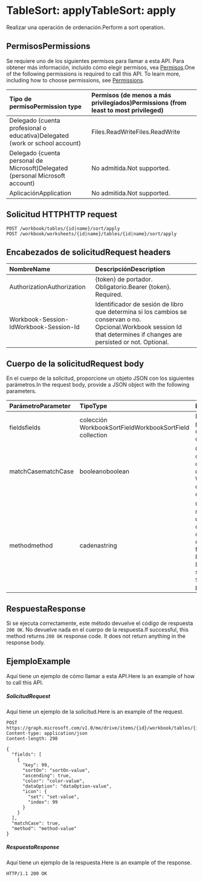 # <a name="tablesort-apply"></a><span data-ttu-id="9ce91-101">TableSort: apply</span><span class="sxs-lookup"><span data-stu-id="9ce91-101">TableSort: apply</span></span>

<span data-ttu-id="9ce91-102">Realizar una operación de ordenación.</span><span class="sxs-lookup"><span data-stu-id="9ce91-102">Perform a sort operation.</span></span>
## <a name="permissions"></a><span data-ttu-id="9ce91-103">Permisos</span><span class="sxs-lookup"><span data-stu-id="9ce91-103">Permissions</span></span>
<span data-ttu-id="9ce91-p101">Se requiere uno de los siguientes permisos para llamar a esta API. Para obtener más información, incluido cómo elegir permisos, vea [Permisos](../../../concepts/permissions_reference.md).</span><span class="sxs-lookup"><span data-stu-id="9ce91-p101">One of the following permissions is required to call this API. To learn more, including how to choose permissions, see [Permissions](../../../concepts/permissions_reference.md).</span></span>

|<span data-ttu-id="9ce91-106">Tipo de permiso</span><span class="sxs-lookup"><span data-stu-id="9ce91-106">Permission type</span></span>      | <span data-ttu-id="9ce91-107">Permisos (de menos a más privilegiados)</span><span class="sxs-lookup"><span data-stu-id="9ce91-107">Permissions (from least to most privileged)</span></span>              |
|:--------------------|:---------------------------------------------------------|
|<span data-ttu-id="9ce91-108">Delegado (cuenta profesional o educativa)</span><span class="sxs-lookup"><span data-stu-id="9ce91-108">Delegated (work or school account)</span></span> | <span data-ttu-id="9ce91-109">Files.ReadWrite</span><span class="sxs-lookup"><span data-stu-id="9ce91-109">Files.ReadWrite</span></span>    |
|<span data-ttu-id="9ce91-110">Delegado (cuenta personal de Microsoft)</span><span class="sxs-lookup"><span data-stu-id="9ce91-110">Delegated (personal Microsoft account)</span></span> | <span data-ttu-id="9ce91-111">No admitida.</span><span class="sxs-lookup"><span data-stu-id="9ce91-111">Not supported.</span></span>    |
|<span data-ttu-id="9ce91-112">Aplicación</span><span class="sxs-lookup"><span data-stu-id="9ce91-112">Application</span></span> | <span data-ttu-id="9ce91-113">No admitida.</span><span class="sxs-lookup"><span data-stu-id="9ce91-113">Not supported.</span></span> |

## <a name="http-request"></a><span data-ttu-id="9ce91-114">Solicitud HTTP</span><span class="sxs-lookup"><span data-stu-id="9ce91-114">HTTP request</span></span>
<!-- { "blockType": "ignored" } -->
```http
POST /workbook/tables/{id|name}/sort/apply
POST /workbook/worksheets/{id|name}/tables/{id|name}/sort/apply

```
## <a name="request-headers"></a><span data-ttu-id="9ce91-115">Encabezados de solicitud</span><span class="sxs-lookup"><span data-stu-id="9ce91-115">Request headers</span></span>
| <span data-ttu-id="9ce91-116">Nombre</span><span class="sxs-lookup"><span data-stu-id="9ce91-116">Name</span></span>       | <span data-ttu-id="9ce91-117">Descripción</span><span class="sxs-lookup"><span data-stu-id="9ce91-117">Description</span></span>|
|:---------------|:----------|
| <span data-ttu-id="9ce91-118">Authorization</span><span class="sxs-lookup"><span data-stu-id="9ce91-118">Authorization</span></span>  | <span data-ttu-id="9ce91-p102">{token} de portador. Obligatorio.</span><span class="sxs-lookup"><span data-stu-id="9ce91-p102">Bearer {token}. Required.</span></span> |
| <span data-ttu-id="9ce91-121">Workbook-Session-Id</span><span class="sxs-lookup"><span data-stu-id="9ce91-121">Workbook-Session-Id</span></span>  | <span data-ttu-id="9ce91-p103">Identificador de sesión de libro que determina si los cambios se conservan o no. Opcional.</span><span class="sxs-lookup"><span data-stu-id="9ce91-p103">Workbook session Id that determines if changes are persisted or not. Optional.</span></span>|

## <a name="request-body"></a><span data-ttu-id="9ce91-124">Cuerpo de la solicitud</span><span class="sxs-lookup"><span data-stu-id="9ce91-124">Request body</span></span>
<span data-ttu-id="9ce91-125">En el cuerpo de la solicitud, proporcione un objeto JSON con los siguientes parámetros.</span><span class="sxs-lookup"><span data-stu-id="9ce91-125">In the request body, provide a JSON object with the following parameters.</span></span>

| <span data-ttu-id="9ce91-126">Parámetro</span><span class="sxs-lookup"><span data-stu-id="9ce91-126">Parameter</span></span>    | <span data-ttu-id="9ce91-127">Tipo</span><span class="sxs-lookup"><span data-stu-id="9ce91-127">Type</span></span>   |<span data-ttu-id="9ce91-128">Descripción</span><span class="sxs-lookup"><span data-stu-id="9ce91-128">Description</span></span>|
|:---------------|:--------|:----------|
|<span data-ttu-id="9ce91-129">fields</span><span class="sxs-lookup"><span data-stu-id="9ce91-129">fields</span></span>|<span data-ttu-id="9ce91-130">colección WorkbookSortField</span><span class="sxs-lookup"><span data-stu-id="9ce91-130">WorkbookSortField collection</span></span>|<span data-ttu-id="9ce91-131">La lista de condiciones por las que realizar la ordenación.</span><span class="sxs-lookup"><span data-stu-id="9ce91-131">The list of conditions to sort on.</span></span>|
|<span data-ttu-id="9ce91-132">matchCase</span><span class="sxs-lookup"><span data-stu-id="9ce91-132">matchCase</span></span>|<span data-ttu-id="9ce91-133">booleano</span><span class="sxs-lookup"><span data-stu-id="9ce91-133">boolean</span></span>|<span data-ttu-id="9ce91-p104">Opcional. Indica si la ordenación de cadenas distingue mayúsculas de minúsculas.</span><span class="sxs-lookup"><span data-stu-id="9ce91-p104">Optional. Whether to have the casing impact string ordering.</span></span>|
|<span data-ttu-id="9ce91-136">method</span><span class="sxs-lookup"><span data-stu-id="9ce91-136">method</span></span>|<span data-ttu-id="9ce91-137">cadena</span><span class="sxs-lookup"><span data-stu-id="9ce91-137">string</span></span>|<span data-ttu-id="9ce91-138">Opcional.</span><span class="sxs-lookup"><span data-stu-id="9ce91-138">Optional.</span></span> <span data-ttu-id="9ce91-139">El método de ordenación que se utiliza para los caracteres chinos.</span><span class="sxs-lookup"><span data-stu-id="9ce91-139">Optional. The ordering method used for Chinese characters.  Possible values are: , .</span></span>  <span data-ttu-id="9ce91-140">Los valores posibles son: `PinYin` y `StrokeCount`.</span><span class="sxs-lookup"><span data-stu-id="9ce91-140">The possible values are:</span></span>|

## <a name="response"></a><span data-ttu-id="9ce91-141">Respuesta</span><span class="sxs-lookup"><span data-stu-id="9ce91-141">Response</span></span>

<span data-ttu-id="9ce91-p106">Si se ejecuta correctamente, este método devuelve el código de respuesta `200 OK`. No devuelve nada en el cuerpo de la respuesta.</span><span class="sxs-lookup"><span data-stu-id="9ce91-p106">If successful, this method returns `200 OK` response code. It does not return anything in the response body.</span></span>

## <a name="example"></a><span data-ttu-id="9ce91-144">Ejemplo</span><span class="sxs-lookup"><span data-stu-id="9ce91-144">Example</span></span>
<span data-ttu-id="9ce91-145">Aquí tiene un ejemplo de cómo llamar a esta API.</span><span class="sxs-lookup"><span data-stu-id="9ce91-145">Here is an example of how to call this API.</span></span>
##### <a name="request"></a><span data-ttu-id="9ce91-146">Solicitud</span><span class="sxs-lookup"><span data-stu-id="9ce91-146">Request</span></span>
<span data-ttu-id="9ce91-147">Aquí tiene un ejemplo de la solicitud.</span><span class="sxs-lookup"><span data-stu-id="9ce91-147">Here is an example of the request.</span></span>
<!-- {
  "blockType": "request",
  "name": "tablesort_apply"
}-->
```http
POST https://graph.microsoft.com/v1.0/me/drive/items/{id}/workbook/tables/{id|name}/sort/apply
Content-type: application/json
Content-length: 298

{
  "fields": [
    {
      "key": 99,
      "sortOn": "sortOn-value",
      "ascending": true,
      "color": "color-value",
      "dataOption": "dataOption-value",
      "icon": {
        "set": "set-value",
        "index": 99
      }
    }
  ],
  "matchCase": true,
  "method": "method-value"
}
```

##### <a name="response"></a><span data-ttu-id="9ce91-148">Respuesta</span><span class="sxs-lookup"><span data-stu-id="9ce91-148">Response</span></span>
<span data-ttu-id="9ce91-149">Aquí tiene un ejemplo de la respuesta.</span><span class="sxs-lookup"><span data-stu-id="9ce91-149">Here is an example of the response.</span></span> 
<!-- {
  "blockType": "response",
  "truncated": true
} -->
```http
HTTP/1.1 200 OK
```

<!-- uuid: 8fcb5dbc-d5aa-4681-8e31-b001d5168d79
2015-10-25 14:57:30 UTC -->
<!-- {
  "type": "#page.annotation",
  "description": "TableSort: apply",
  "keywords": "",
  "section": "documentation",
  "tocPath": ""
}-->
